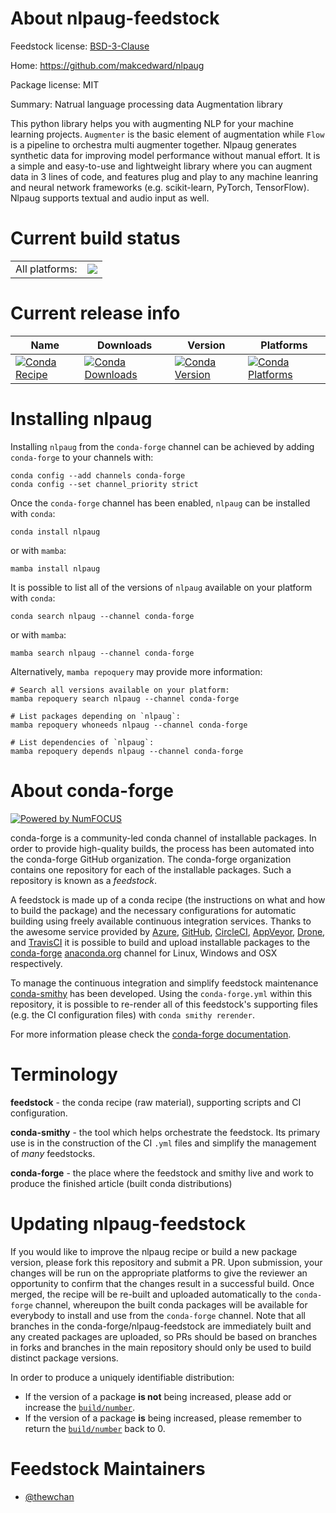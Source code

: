 About nlpaug-feedstock
======================

Feedstock license: [BSD-3-Clause](https://github.com/conda-forge/nlpaug-feedstock/blob/main/LICENSE.txt)

Home: https://github.com/makcedward/nlpaug

Package license: MIT

Summary: Natrual language processing data Augmentation library

This python library helps you with augmenting NLP for your machine learning
 projects. `Augmenter` is the basic element of augmentation while `Flow` is
 a pipeline to orchestra multi augmenter together. Nlpaug generates
 synthetic data for improving model performance without manual effort. It is
 a simple and easy-to-use and lightweight library where you can augment data
 in 3 lines of code, and features plug and play to any machine leanring
 and neural network frameworks (e.g. scikit-learn, PyTorch, TensorFlow).
 Nlpaug supports textual and audio input as well.


Current build status
====================


<table><tr><td>All platforms:</td>
    <td>
      <a href="https://dev.azure.com/conda-forge/feedstock-builds/_build/latest?definitionId=13269&branchName=main">
        <img src="https://dev.azure.com/conda-forge/feedstock-builds/_apis/build/status/nlpaug-feedstock?branchName=main">
      </a>
    </td>
  </tr>
</table>

Current release info
====================

| Name | Downloads | Version | Platforms |
| --- | --- | --- | --- |
| [![Conda Recipe](https://img.shields.io/badge/recipe-nlpaug-green.svg)](https://anaconda.org/conda-forge/nlpaug) | [![Conda Downloads](https://img.shields.io/conda/dn/conda-forge/nlpaug.svg)](https://anaconda.org/conda-forge/nlpaug) | [![Conda Version](https://img.shields.io/conda/vn/conda-forge/nlpaug.svg)](https://anaconda.org/conda-forge/nlpaug) | [![Conda Platforms](https://img.shields.io/conda/pn/conda-forge/nlpaug.svg)](https://anaconda.org/conda-forge/nlpaug) |

Installing nlpaug
=================

Installing `nlpaug` from the `conda-forge` channel can be achieved by adding `conda-forge` to your channels with:

```
conda config --add channels conda-forge
conda config --set channel_priority strict
```

Once the `conda-forge` channel has been enabled, `nlpaug` can be installed with `conda`:

```
conda install nlpaug
```

or with `mamba`:

```
mamba install nlpaug
```

It is possible to list all of the versions of `nlpaug` available on your platform with `conda`:

```
conda search nlpaug --channel conda-forge
```

or with `mamba`:

```
mamba search nlpaug --channel conda-forge
```

Alternatively, `mamba repoquery` may provide more information:

```
# Search all versions available on your platform:
mamba repoquery search nlpaug --channel conda-forge

# List packages depending on `nlpaug`:
mamba repoquery whoneeds nlpaug --channel conda-forge

# List dependencies of `nlpaug`:
mamba repoquery depends nlpaug --channel conda-forge
```


About conda-forge
=================

[![Powered by
NumFOCUS](https://img.shields.io/badge/powered%20by-NumFOCUS-orange.svg?style=flat&colorA=E1523D&colorB=007D8A)](https://numfocus.org)

conda-forge is a community-led conda channel of installable packages.
In order to provide high-quality builds, the process has been automated into the
conda-forge GitHub organization. The conda-forge organization contains one repository
for each of the installable packages. Such a repository is known as a *feedstock*.

A feedstock is made up of a conda recipe (the instructions on what and how to build
the package) and the necessary configurations for automatic building using freely
available continuous integration services. Thanks to the awesome service provided by
[Azure](https://azure.microsoft.com/en-us/services/devops/), [GitHub](https://github.com/),
[CircleCI](https://circleci.com/), [AppVeyor](https://www.appveyor.com/),
[Drone](https://cloud.drone.io/welcome), and [TravisCI](https://travis-ci.com/)
it is possible to build and upload installable packages to the
[conda-forge](https://anaconda.org/conda-forge) [anaconda.org](https://anaconda.org/)
channel for Linux, Windows and OSX respectively.

To manage the continuous integration and simplify feedstock maintenance
[conda-smithy](https://github.com/conda-forge/conda-smithy) has been developed.
Using the ``conda-forge.yml`` within this repository, it is possible to re-render all of
this feedstock's supporting files (e.g. the CI configuration files) with ``conda smithy rerender``.

For more information please check the [conda-forge documentation](https://conda-forge.org/docs/).

Terminology
===========

**feedstock** - the conda recipe (raw material), supporting scripts and CI configuration.

**conda-smithy** - the tool which helps orchestrate the feedstock.
                   Its primary use is in the construction of the CI ``.yml`` files
                   and simplify the management of *many* feedstocks.

**conda-forge** - the place where the feedstock and smithy live and work to
                  produce the finished article (built conda distributions)


Updating nlpaug-feedstock
=========================

If you would like to improve the nlpaug recipe or build a new
package version, please fork this repository and submit a PR. Upon submission,
your changes will be run on the appropriate platforms to give the reviewer an
opportunity to confirm that the changes result in a successful build. Once
merged, the recipe will be re-built and uploaded automatically to the
`conda-forge` channel, whereupon the built conda packages will be available for
everybody to install and use from the `conda-forge` channel.
Note that all branches in the conda-forge/nlpaug-feedstock are
immediately built and any created packages are uploaded, so PRs should be based
on branches in forks and branches in the main repository should only be used to
build distinct package versions.

In order to produce a uniquely identifiable distribution:
 * If the version of a package **is not** being increased, please add or increase
   the [``build/number``](https://docs.conda.io/projects/conda-build/en/latest/resources/define-metadata.html#build-number-and-string).
 * If the version of a package **is** being increased, please remember to return
   the [``build/number``](https://docs.conda.io/projects/conda-build/en/latest/resources/define-metadata.html#build-number-and-string)
   back to 0.

Feedstock Maintainers
=====================

* [@thewchan](https://github.com/thewchan/)

